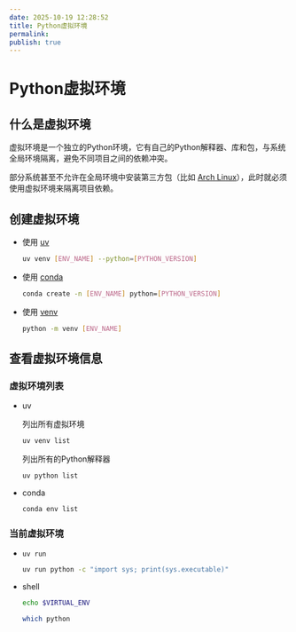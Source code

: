 ```yaml
---
date: 2025-10-19 12:28:52
title: Python虚拟环境
permalink: 
publish: true
---
```


# Python虚拟环境

## 什么是虚拟环境

虚拟环境是一个独立的Python环境，它有自己的Python解释器、库和包，与系统全局环境隔离，避免不同项目之间的依赖冲突。

部分系统甚至不允许在全局环境中安装第三方包（比如 [Arch Linux](../../../blog/posts/arch-linux.md)），此时就必须使用虚拟环境来隔离项目依赖。

## 创建虚拟环境

- 使用 [uv](../../tools/uv.md)

    ```bash
    uv venv [ENV_NAME] --python=[PYTHON_VERSION]
    ```

- 使用 [conda](../../tools/conda.md)

    ```bash
    conda create -n [ENV_NAME] python=[PYTHON_VERSION]
    ```

- 使用 [venv](https://docs.python.org/zh-cn/3.14/library/venv.html)

    ```bash
    python -m venv [ENV_NAME]
    ```

## 查看虚拟环境信息

### 虚拟环境列表

- uv

    列出所有虚拟环境
    ```bash
    uv venv list
    ```

    列出所有的Python解释器
    ```bash
    uv python list
    ```

- conda

    ```bash
    conda env list
    ```

### 当前虚拟环境

- `uv run`

    ```bash
    uv run python -c "import sys; print(sys.executable)"
    ```

- shell

    ```bash
    echo $VIRTUAL_ENV
    ```

    ```bash
    which python
    ```
